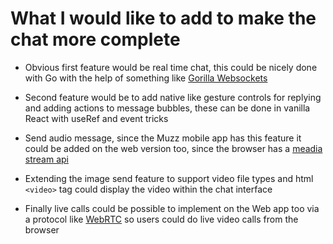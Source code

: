 # What I would like to add to make the chat more complete

- Obvious first feature would be real time chat, this could be nicely done with Go with the help of something like [Gorilla Websockets](https://github.com/gorilla/websocket)

- Second feature would be to add native like gesture controls for replying and adding actions to message bubbles, these can be done in vanilla React with useRef and event tricks

- Send audio message, since the Muzz mobile app has this feature it could be added on the web version too, since the browser has a [meadia stream api](https://developer.mozilla.org/en-US/docs/Web/API/MediaStream_Recording_API/Using_the_MediaStream_Recording_API)

- Extending the image send feature to support video file types and html `<video>` tag could display the video within the chat interface

- Finally live calls could be possible to implement on the Web app too via a protocol like [WebRTC](https://webrtc.org/) so users could do live video calls from the browser
